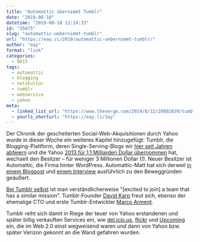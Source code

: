 ```yaml
---
title: "Automattic übernimmt Tumblr"
date: "2019-08-18"
datetime: "2019-08-18 12:24:33"
id: "35875"
slug: "automattic-uebernimmt-tumblr"
url: "https://eay.cc/2019/automattic-uebernimmt-tumblr/"
author: "eay"
format: "link"
categories:
  - 0815
tags:
  - automattic
  - blogging
  - netzkultur
  - tumblr
  - webservice
  - yahoo
meta:
  - linked_list_url: "https://www.theverge.com/2019/8/12/20802639/tumblr-verizon-sold-wordpress-blogging-yahoo-adult-content"
  - yourls_shorturl: "https://eay.li/3ay"
---
```


Der Chronik der gescheiterten Social-Web-Akquisitionen durch Yahoo wurde in dieser Woche ein weiteres Kapitel hinzugefügt: Tumblr, die Blogging-Plattform, deren Single-Serving-Blogs wir [hier seit Jahren abfeiern](https://eay.cc/tag/your-favorite-tumblr-for-the-next-5-minutes/) und die Yahoo [2013 für 1,1 Milliarden Dollar übernommen](https://eay.cc/2013/its-official-yahoo-kauft-tumblr-fur-11-milliarden-dollar/) hat, wechselt den Besitzer – für weniger 3 Millionen Dollar (!). Neuer Besitzer ist Automattic, die Firma hinter WordPress. Automattic-Matt hat sich derweil [in einem Blogpost](https://ma.tt/2019/08/tumblr-the-day-after/) und [einem Interview](https://www.theverge.com/2019/8/14/20804894/tumblr-acquisition-matt-mullenweg-ceo-automattic-wordpress-verizon-changes-vergecast) ausführlich zu den Beweggründen geäußert.

[Bei Tumblr selbst](https://staff.tumblr.com/) ist man verständlicherweise "\[excited to join\] a team that has a similar mission". Tumblr-Founder [David Karp](https://www.davidslog.com/186979222210/just-wanted-to-add-my-congratulations-and-thank) freut sich, ebenso der ehemalige CTO und erste Tumblr-Entwickler [Marco Arment](https://twitter.com/marcoarment/status/1161015149563645953).

Tumblr reiht sich damit in Riege der teuer von Yahoo erstandenen und später billig verkauften Services ein, wie [del.icio.us](https://eay.cc/2017/pinboard-uebernimmt-delicious/), [flickr](https://eay.cc/2018/smugmug-kauft-flickr/) und [Upcoming](https://waxy.org/2014/05/the_return_of_upcomingorg/) ein, die im Web 2.0 einst wegweisend waren und dann von Yahoo bzw. später Verizon gekonnt an die Wand gefahren wurden.
